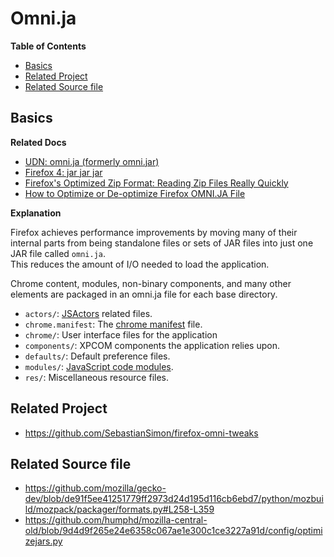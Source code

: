 # Omni.ja

<!-- markdown-toc start - Don't edit this section. Run M-x markdown-toc-refresh-toc -->
**Table of Contents**

- [Basics](#basics)
- [Related Project](#related-project)
- [Related Source file](#related-source-file)

<!-- markdown-toc end -->


## Basics
**Related Docs**
- [UDN: omni.ja (formerly omni.jar)](https://udn.realityripple.com/docs/Mozilla/About_omni.ja_(formerly_omni.jar))
- [Firefox 4: jar jar jar](https://web.archive.org/web/20161003115800/https://blog.mozilla.org/tglek/2010/09/14/firefox-4-jar-jar-jar/)
- [Firefox's Optimized Zip Format: Reading Zip Files Really Quickly](https://taras.glek.net/post/optimized-zip-format/)
- [How to Optimize or De-optimize Firefox OMNI.JA File](https://www.raymond.cc/blog/edit-files-inside-firefox-4-omni-jar-to-auto-save-password/)

**Explanation**

Firefox achieves performance improvements by moving many of their internal parts from being standalone files or sets of JAR files into just one JAR file called `omni.ja`.  
This reduces the amount of I/O needed to load the application.

Chrome content, modules, non-binary components, and many other elements are packaged in an omni.ja file for each base directory.

- `actors/`: [JSActors](https://firefox-source-docs.mozilla.org/dom/ipc/jsactors.html) related files.
- `chrome.manifest`: The [chrome manifest](https://udn.realityripple.com/docs/Mozilla/Chrome_Registration) file.
- `chrome/`: User interface files for the application
- `components/`: XPCOM components the application relies upon.
- `defaults/`: Default preference files.
- `modules/`: [JavaScript code modules](https://udn.realityripple.com/docs/Mozilla/JavaScript_code_modules).
- `res/`: Miscellaneous resource files.

## Related Project
- https://github.com/SebastianSimon/firefox-omni-tweaks

## Related Source file
- https://github.com/mozilla/gecko-dev/blob/de91f5ee41251779ff2973d24d195d116cb6ebd7/python/mozbuild/mozpack/packager/formats.py#L258-L359
- https://github.com/humphd/mozilla-central-old/blob/9d4d9f265e24e6358c067ae1e300c1ce3227a91d/config/optimizejars.py
